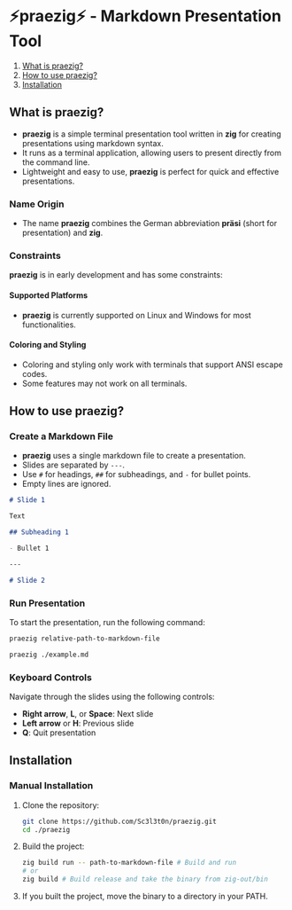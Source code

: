 # ⚡praezig⚡ - Markdown Presentation Tool

1. [What is praezig?](#what-is-praezig%3F)
2. [How to use praezig?](#how-to-use-praezig%3F)
3. [Installation](#installation)

## What is praezig?

- **praezig** is a simple terminal presentation tool written in **zig** for creating presentations using markdown syntax.
- It runs as a terminal application, allowing users to present directly from the command line.
- Lightweight and easy to use, **praezig** is perfect for quick and effective presentations.

### Name Origin

- The name **praezig** combines the German abbreviation **präsi** (short for presentation) and **zig**.

### Constraints

**praezig** is in early development and has some constraints:

#### Supported Platforms

- **praezig** is currently supported on Linux and Windows for most functionalities.

#### Coloring and Styling

- Coloring and styling only work with terminals that support ANSI escape codes.
- Some features may not work on all terminals.

## How to use praezig?

### Create a Markdown File

- **praezig** uses a single markdown file to create a presentation.
- Slides are separated by `---`.
- Use `#` for headings, `##` for subheadings, and `-` for bullet points.
- Empty lines are ignored.

```markdown
# Slide 1

Text

## Subheading 1

- Bullet 1

---

# Slide 2
```

### Run Presentation

To start the presentation, run the following command:

```bash
praezig relative-path-to-markdown-file

praezig ./example.md
```

### Keyboard Controls

Navigate through the slides using the following controls:

- **Right arrow**, **L**, or **Space**: Next slide
- **Left arrow** or **H**: Previous slide
- **Q**: Quit presentation

## Installation

### Manual Installation

1. Clone the repository:

   ```bash
   git clone https://github.com/Sc3l3t0n/praezig.git
   cd ./praezig
   ```

2. Build the project:

   ```bash
   zig build run -- path-to-markdown-file # Build and run
   # or
   zig build # Build release and take the binary from zig-out/bin
   ```

3. If you built the project, move the binary to a directory in your PATH.
